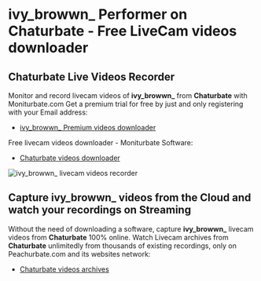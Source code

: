 # ivy_browwn_ Performer on Chaturbate - Free LiveCam videos downloader

## Chaturbate Live Videos Recorder

Monitor and record livecam videos of **ivy_browwn_** from **Chaturbate** with Moniturbate.com
Get a premium trial for free by just and only registering with your Email address:
* [ivy_browwn_ Premium videos downloader](https://moniturbate.com/request-demo-licence-key.html)

Free livecam videos downloader - Moniturbate Software:
* [Chaturbate videos downloader](https://moniturbate.com/moniturbate-download-software.html)

![ivy_browwn_ livecam videos recorder](https://peachurnet.com/templates/moniturbate-software.png)


## Capture ivy_browwn_ videos from the Cloud and watch your recordings on Streaming

Without the need of downloading a software, capture **ivy_browwn_** livecam videos from **Chaturbate** 100% online.
Watch Livecam archives from **Chaturbate** unlimitedly from thousands of existing recordings, only on Peachurbate.com and its websites network:
* [Chaturbate videos archives](https://peachurnet.com/)